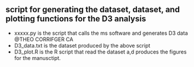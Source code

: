 ## script for generating the dataset, dataset, and plotting functions for the D3 analysis

* xxxxx.py is the script that calls the ms software and generates D3 data @THEO CORRIFGER CA 
* D3_data.txt is the dataset produced by the above script
* D3_plot.R is the R script that read the dataset a,d produces the figures for the manusctipt.





